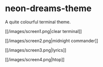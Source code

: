 # neon-dreams-theme

A quite colourful terminal theme.

[[/images/screen1.png|clear terminal]]

[[/images/screen2.png|midnight commander]]

[[/images/screen3.png|lyrics]]

[[/images/screen4.png|htop]]
